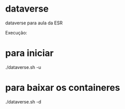 # dataverse
dataverse para aula da ESR

Execução:
# para iniciar
./dataverse.sh -u 

# para baixar os containeres
./dataverse.sh -d

